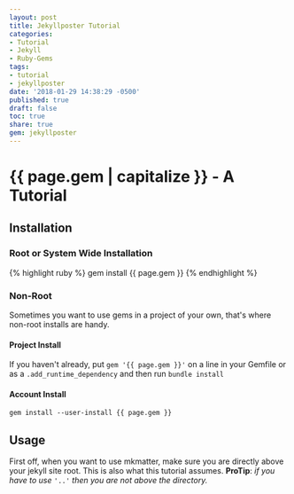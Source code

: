 ```yaml
---
layout: post
title: Jekyllposter Tutorial
categories:
- Tutorial
- Jekyll
- Ruby-Gems
tags:
- tutorial
- jekyllposter
date: '2018-01-29 14:38:29 -0500'
published: true
draft: false
toc: true
share: true
gem: jekyllposter
---
```

# {{ page.gem | capitalize }} - A Tutorial

## Installation

### Root or System Wide Installation

{% highlight ruby %}
gem install {{ page.gem }}
{% endhighlight %}

### Non-Root

Sometimes you want to use gems in a project of your own, that's where non-root installs are handy.

#### Project Install

If you haven't already, put
`gem '{{ page.gem }}'` on a line in your Gemfile or as a `.add_runtime_dependency` and then run `bundle install`

#### Account Install

`gem install --user-install {{ page.gem }}`

## Usage

First off, when you want to use mkmatter, make sure you are directly above your jekyll site root. This is also what this tutorial assumes.
**ProTip**: *if you have to use* `'..'` *then you are not above the directory.*
